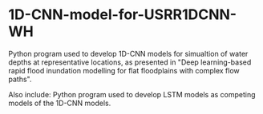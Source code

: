 # 1D-CNN-model-for-USRR1DCNN-WH
Python program used to develop 1D-CNN models for simualtion of water depths at representative locations, as presented in "Deep learning-based rapid flood inundation modelling for flat floodplains with complex flow paths".

Also include:
Python program used to develop LSTM models as competing models of the 1D-CNN models. 
